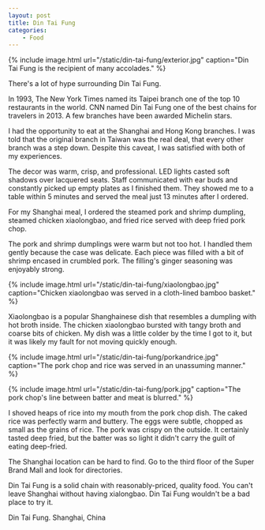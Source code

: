 ```yaml
---
layout: post
title: Din Tai Fung
categories:
    - Food
---
```


{% include image.html url="/static/din-tai-fung/exterior.jpg" caption="Din Tai Fung is the recipient of many accolades." %}

There's a lot of hype surrounding Din Tai Fung.

In 1993, The New York Times named its Taipei branch one of the top 10 restaurants in the world. CNN named Din Tai Fung one of the best chains for travelers in 2013. A few branches have been awarded Michelin stars.

I had the opportunity to eat at the Shanghai and Hong Kong branches. I was told that the original branch in Taiwan was the real deal, that every other branch was a step down. Despite this caveat, I was satisfied with both of my experiences.

The decor was warm, crisp, and professional. LED lights casted soft shadows over lacquered seats. Staff communicated with ear buds and constantly picked up empty plates as I finished them. They showed me to a table within 5 minutes and served the meal just 13 minutes after I ordered.

For my Shanghai meal, I ordered the steamed pork and shrimp dumpling, steamed chicken xiaolongbao, and fried rice served with deep fried pork chop.

The pork and shrimp dumplings were warm but not too hot. I handled them gently because the case was delicate. Each piece was filled with a bit of shrimp encased in crumbled pork. The filling's ginger seasoning was enjoyably strong. 

{% include image.html url="/static/din-tai-fung/xiaolongbao.jpg" caption="Chicken xiaolongbao was served in a cloth-lined bamboo basket." %}

Xiaolongbao is a popular Shanghainese dish that resembles a dumpling with hot broth inside. The chicken xiaolongbao bursted with tangy broth and coarse bits of chicken. My dish was a little colder by the time I got to it, but it was likely my fault for not moving quickly enough.

{% include image.html url="/static/din-tai-fung/porkandrice.jpg" caption="The pork chop and rice was served in an unassuming manner." %}

{% include image.html url="/static/din-tai-fung/pork.jpg" caption="The pork chop's line between batter and meat is blurred." %}

I shoved heaps of rice into my mouth from the pork chop dish. The caked rice was perfectly warm and buttery. The eggs were subtle, chopped as small as the grains of rice. The pork was crispy on the outside. It certainly tasted deep fried, but the batter was so light it didn't carry the guilt of eating deep-fried. 

The Shanghai location can be hard to find. Go to the third floor of the Super Brand Mall and look for directories.

Din Tai Fung is a solid chain with reasonably-priced, quality food. You can't leave Shanghai without having xialongbao. Din Tai Fung wouldn't be a bad place to try it.

Din Tai Fung. Shanghai, China
